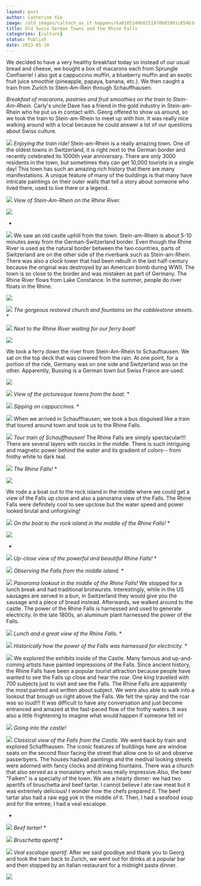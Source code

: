 ```yaml
---
layout: post
author: Catherine Xie
image: /old_images/caltech_as_it_happens/6a0105349b8251970b01901c054b3d970b.jpg
title: Old Swiss German Towns and the Rhine Falls
categories: [culture]
status: Publish
date: 2013-05-10
---
```


We decided to have a very healthy breakfast today so instead of our usual bread and cheese, we bought a box of macarons each from Sprungle Confiserie! I also got a cappuccino muffin, a blueberry muffin and an exotic fruit juice smoothie (pineapple, papaya, banana, etc.). We then caught a train from Zurich to Stein-Am-Rein through Schauffhausen.

*Breakfast of macarons, pastries and fruit smoothies on the train to Stein-Am-Rhein.*
Carly's uncle Dave has a friend in the gold industry in
Stein-am-Rhein who he put us in contact with. Georg offered to show us around,
so we took the train to Stein-am-Rhein to meet up with him. It was really nice
walking around with a local because he could answer a lot of our questions
about Swiss culture.


![](/old_images/caltech_as_it_happens/6a0105349b8251970b01901c054cfc970b.jpg)
*Enjoying the train ride!*
Stein-am-Rhein
is a really amazing town. One of the oldest towns in Switzerland, it is right next to the German border and recently celebrated its 1000th year anniversary. There are only 3000 residents in the town, but sometimes they
can get 10,000 tourists in a single day! This town has such an amazing rich history that there are many manifestations. A unique feature of many of the buildings is that many have intricate paintings on
their outer walls that tell a story about someone who lived there, used to
live there or a legend.


![](/old_images/caltech_as_it_happens/6a0105349b8251970b017eeb02cd9d970d.jpg)
*View of Stein-Am-Rhein on the Rhine River.*


![](/old_images/caltech_as_it_happens/6a0105349b8251970b019101fb4f34970c.jpg)

*

![](/old_images/caltech_as_it_happens/6a0105349b8251970b019101fb5828970c.jpg)
We saw an old castle uphill from the town. Stein-am-Rhein is about 5-10 minutes away from the German-Switzerland border. Even though the Rhine River is used as the natural border between the two countries, parts of Switzerland are on the other side of the riverbank such as Stein-am-Rhein. There was also a clock tower that had been rebuilt in the last
half-century because the original was destroyed by an American bomb during
WWII. The town is so close to the border and was mistaken as part of Germany. The Rhine River flows from Lake Constance. In the summer, people do river floats in the Rhine.


![](/old_images/caltech_as_it_happens/6a0105349b8251970b01901c05519a970b.jpg)


![](/old_images/caltech_as_it_happens/6a0105349b8251970b017eeb02d3de970d.jpg)
*The gorgeous restored church and fountains on the cobblestone streets.*
*

![](/old_images/caltech_as_it_happens/6a0105349b8251970b017eeb02d5ee970d.jpg)
*Next to the Rhine River waiting for our ferry boat!*


![](/old_images/caltech_as_it_happens/6a0105349b8251970b01901c0559f0970b.jpg)

We took a ferry down the river from Stein-Am-Rhein to Schaufhausen. We sat on the top deck that was covered from the rain. At one point, for a portion of the ride, Germany was on one side and Switzerland was on the other. Apparently, Bussing is a German town but Swiss France are used.


![](/old_images/caltech_as_it_happens/6a0105349b8251970b01901c055add970b.jpg)


![](/old_images/caltech_as_it_happens/6a0105349b8251970b017eeb02d91a970d.jpg)
*View of the picturesque towns from the boat.*
*

![](/old_images/caltech_as_it_happens/6a0105349b8251970b01901c055cb3970b.jpg)
*Sipping on cappuccinos.*
*

![](/old_images/6a0105349b8251970b017eeb02dcce970d.jpg)
When we arrived in Schauffhausen, we took a bus disguised like a train that toured around town and took us to the Rhine Falls. 


![](/old_images/6a0105349b8251970b017eeb02dcce970d.jpg)
*Tour train of Schauffhausen!*
The Rhine Falls are simply spectacular!!! There are several layers with roccks in the middle. There is such intriguing and magnetic power behind the water and its gradient of colors-- from frothy white to dark teal.


![](/old_images/caltech_as_it_happens/6a0105349b8251970b01901c056177970b.jpg)
*The Rhine Falls!*
*

![](/old_images/caltech_as_it_happens/6a0105349b8251970b019101fb62b0970c.jpg)

We rode a a boat out to the rock island in the middle where we could
get a view of the Falls up close and also a panorama view of the Falls. The Rhine Falls were definitely cool to see upclose but the water speed and power looked brutal and unforgiving!


![](/old_images/caltech_as_it_happens/6a0105349b8251970b019101fb6420970c.jpg)
*On the boat to the rock island in the middle of the Rhine Falls!*
*

![](/old_images/caltech_as_it_happens/6a0105349b8251970b019101fb65ab970c.jpg)

*

![](/old_images/caltech_as_it_happens/6a0105349b8251970b017eeb02e381970d.jpg)
*Up-close view of the powerful and beautiful Rhine Falls!*
*

![](/old_images/caltech_as_it_happens/6a0105349b8251970b019101fb68c4970c.jpg)
*Observing the Falls from the middle island.*
*

![](/old_images/caltech_as_it_happens/6a0105349b8251970b01901c0568c6970b.jpg)
*Panorama lookout in the middle of the Rhine Falls!*
We stopped for a lunch break and had traditional brotwursts. Interestingly, while in the US sausages are served in a bun, in Switzerland
they would give you the sausage and a piece of bread instead. Afterwards, we walked around to the castle. The power of the Rhine Falls is harnessed and used to generate electricity. In the late 1800s, an aluminum plant harnessed the power of the Falls.


![](/old_images/caltech_as_it_happens/6a0105349b8251970b01901c056979970b.jpg)
*Lunch and a great view of the Rhine Falls.*
*

![](/old_images/caltech_as_it_happens/6a0105349b8251970b019101fb6d9c970c.jpg)
*Historically how the power of the Falls was harnessed for electricity.*
*

![](/old_images/6a0105349b8251970b019101fb71c2970c.jpg)
We explored the exhibits inside of the Castle. Many famous and up-and-coming artists have painted impressions of the Falls. Since ancient history, the Rhine Falls have been a popular tourist attraction because people have wanted to see the Falls up close and hear the roar. One king travelled with 700 subjects just to visit and see the Falls. The Rhine Falls are apparently the most painted and written about subject. We were also able to walk into a lookout that brough us right above the Falls. We felt the spray and the roar was so loud!!! It was difficult to have any conversation and just become entranced and amazed at the fast-paced flow of the frothy waters. It was also a little frightening to imagine what would happen if someone fell in!


![](/old_images/caltech_as_it_happens/6a0105349b8251970b01901c057226970b.jpg)
*Going into the castle!*


![](/old_images/6a0105349b8251970b019101fb71c2970c.jpg)
*Classical view of the Falls from the Castle.*
We went back by train and explored Schaffhausen. The iconic features of buildings here are window seats on the second floor facing the street that allow one to sit and observe passerbyers. The houses hadwall paintings and the medival looking streets were adorned with fancy clocks and drinking fountains. There was a church that also served as a monastery which was really impressive.Also, the beer "Falken" is a specialty of the town. We ate a hearty dinner: we had two apertifs of bruschetta and beef tartar. I cannot believe I ate raw meat but it was extremely delicious! I wonder how the chefs prepared it. The beef tartar also had a raw egg yok in the middle of it. Then, I had a seafood soup and for the entree, I had a veal escalope. 

*

![](/old_images/caltech_as_it_happens/6a0105349b8251970b019101fb75a1970c.jpg)
*Beef tartar!*
*

![](/old_images/caltech_as_it_happens/6a0105349b8251970b017eeb02f368970d.jpg)
*Bruschetta apertif*
*

![](/old_images/caltech_as_it_happens/6a0105349b8251970b01901c0576e9970b.jpg)
*Veal escalope apertif.*
 After
we said goodbye and thank you to Georg and took the train back to Zurich, we
went out for drinks at a popular bar and then stopped by an Italian restaurant
for a midnight pasta dinner.


![](/old_images/caltech_as_it_happens/6a0105349b8251970b019101fb7951970c.jpg)
